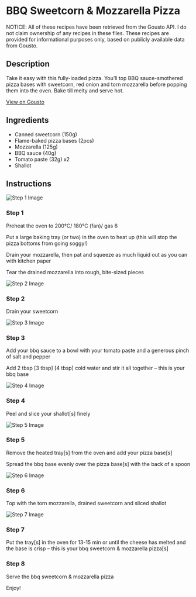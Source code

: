 # BBQ Sweetcorn & Mozzarella Pizza

NOTICE: All of these recipes have been retrieved from the Gousto API. I do not claim ownership of any recipes in these files. These recipes are provided for informational purposes only, based on publicly available data from Gousto.

## Description

Take it easy with this fully-loaded pizza. You’ll top BBQ sauce-smothered pizza bases with sweetcorn, red onion and torn mozzarella before popping them into the oven. Bake till melty and serve hot.

[View on Gousto](https://www.gousto.co.uk/recipes/cookbook/bbq-sweetcorn-pizza)

## Ingredients

- Canned sweetcorn (150g)
- Flame-baked pizza bases (2pcs)
- Mozzarella (125g)
- BBQ sauce (40g)
- Tomato paste (32g) x2
- Shallot

## Instructions

![Step 1 Image](https://production-media.gousto.co.uk/cms/recipe-step-image/Step-1-1676047338288-x200.jpg)

### Step 1

Preheat the oven to 200°C/ 180°C (fan)/ gas 6

Put a large baking tray (or two) in the oven to heat up (this will stop the pizza bottoms from going soggy!)

Drain your mozzarella, then pat and squeeze as much liquid out as you can with kitchen paper

Tear the drained mozzarella into rough, bite-sized pieces

![Step 2 Image](https://production-media.gousto.co.uk/cms/recipe-step-image/Step-2-1676047342219-x200.jpg)

### Step 2

Drain your sweetcorn

![Step 3 Image](https://production-media.gousto.co.uk/cms/recipe-step-image/Step-3-1676047344950-x200.jpg)

### Step 3

Add your bbq sauce to a bowl with your tomato paste and a generous pinch of salt and pepper

Add 2 tbsp <span class="text-purple">[3 tbsp]</span> <span class="text-danger">[4 tbsp]</span> cold water and stir it all together – this is your bbq base

![Step 4 Image](https://production-media.gousto.co.uk/cms/recipe-step-image/Step-4-1676047351225-x200.jpg)

### Step 4

Peel and slice your shallot[s] finely

![Step 5 Image](https://production-media.gousto.co.uk/cms/recipe-step-image/Step-5-1676047360371-x200.jpg)

### Step 5

Remove the heated tray[s] from the oven and add your pizza base[s]

Spread the bbq base evenly over the pizza base[s] with the back of a spoon

![Step 6 Image](https://production-media.gousto.co.uk/cms/recipe-step-image/Step-6-1676047365632-x200.jpg)

### Step 6

Top with the torn mozzarella, drained sweetcorn and sliced shallot

![Step 7 Image](https://production-media.gousto.co.uk/cms/recipe-step-image/Step-7-1676047371175-x200.jpg)

### Step 7

Put the tray[s] in the oven for 13-15 min or until the cheese has melted and the base is crisp – this is your bbq sweetcorn & mozzarella pizza[s]

### Step 8

Serve the bbq sweetcorn & mozzarella pizza

Enjoy!


